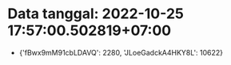 # Data tanggal: 2022-10-25 17:57:00.502819+07:00

* {'fBwx9mM91cbLDAVQ': 2280, 'JLoeGadckA4HKY8L': 10622}
